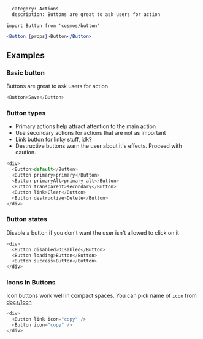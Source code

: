 ```meta
  category: Actions
  description: Buttons are great to ask users for action
```

`import Button from 'cosmos/button'`

```jsx
<Button {props}>Button</Button>
```

## Examples

### Basic button

Buttons are great to ask users for action

```js
<Button>Save</Button>
```

### Button types

* Primary actions help attract attention to the main action
* Use secondary actions for actions that are not as important
* Link button for linky stuff, idk?
* Destructive buttons warn the user about it's effects. Proceed with caution.

```js
<div>
  <Button>default</Button>
  <Button primary>primary</Button>
  <Button primaryAlt>primary alt</Button>
  <Button transparent>secondary</Button>
  <Button link>Clear</Button>
  <Button destructive>Delete</Button>
</div>
```

### Button states

Disable a button if you don't want the user isn't allowed to click on it

```js
<div>
  <Button disabled>Disabled</Button>
  <Button loading>Button</Button>
  <Button success>Button</Button>
</div>
```

### Icons in Buttons

Icon buttons work well in compact spaces. You can pick name of `icon` from [docs/Icon](/docs/Icon)

```js
<div>
  <Button link icon="copy" />
  <Button icon="copy" />
</div>
```
